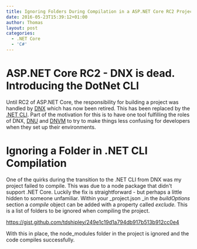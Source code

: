 ```yaml
---
title: Ignoring Folders During Compilation in a ASP.NET Core RC2 Project
date: 2016-05-23T15:39:12+01:00
author: Thomas
layout: post
categories:
  - .NET Core
  - 'C#'
---
```

# ASP.NET Core RC2 - DNX is dead. Introducing the DotNet CLI

Until RC2 of ASP.NET Core, the responsibility for building a project was handled by [DNX](https://github.com/aspnet/dnx) which has now been retired. This has been replaced by the [.NET CLI](https://github.com/dotnet/cli). Part of the motivation for this is to have one tool fulfilling the roles of DNX, [DNU](https://github.com/aspnet/Home/wiki/DNX-utility) and [DNVM](https://github.com/aspnet/dnvm) to try to make things less confusing for developers when they set up their environments.

# Ignoring a Folder in .NET CLI Compilation

One of the quirks during the transition to the .NET CLI from DNX was my project failed to compile. This was due to a node package that didn't support .NET Core. Luckily the fix is straightforward - but perhaps a little hidden to someone unfamiliar. Within your _project.json _in the _buildOptions_ section a _compile_ object can be added with a property called _exclude._ This is a list of folders to be ignored when compiling the project.

https://gist.github.com/tdshipley/249e1c19d1a794db917b513b912cc0e4

With this in place, the node_modules folder in the project is ignored and the code compiles successfully.

